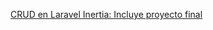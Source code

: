 [CRUD en Laravel Inertia: Incluye proyecto final](https://www.cursosdesarrolloweb.es/blog/crud-laravel-inertia)
